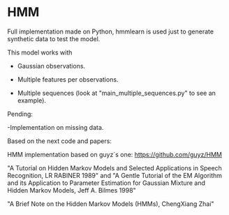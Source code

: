 HMM
===

Full implementation made on Python, hmmlearn is used just to generate synthetic data to test the model. 

This model works with 

- Gaussian observations.

- Multiple features per observations. 

- Multiple sequences (look at "main_multiple_sequences.py" to see an example).

Pending:

-Implementation on missing data.

Based on the next code and papers:

HMM implementation based on guyz´s one: https://github.com/guyz/HMM

"A Tutorial on Hidden Markov Models and Selected Applications in Speech Recognition, LR RABINER 1989" and "A Gentle Tutorial of the EM Algorithm and its Application to Parameter Estimation for Gaussian Mixture and Hidden Markov Models, Jeff A. Bilmes 1998"

"A Brief Note on the Hidden Markov Models (HMMs), ChengXiang Zhai"
